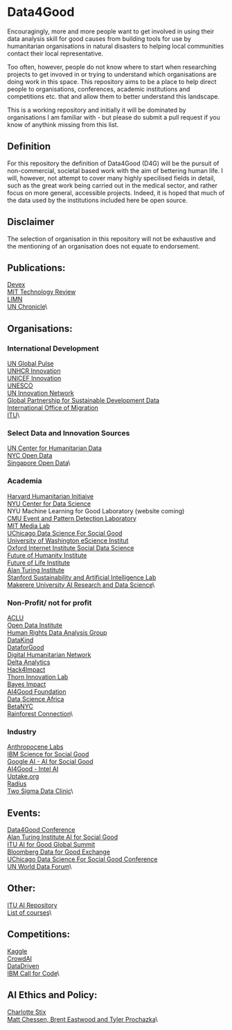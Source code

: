 # Data4Good

Encouragingly, more and more people want to get involved in using their data analysis skill for good causes from building tools for use by humanitarian organisations in natural disasters to helping local communities contact their local representative.

Too often, however, people do not know where to start when researching projects to get invoved in or trying to understand which organisations are doing work in this space. This repository aims to be a place to help direct people to organisations, conferences, academic institutions and competitions etc. that and allow them to better understand this landscape.

This is a working repository and initially it will be dominated by organisations I am familiar with - but please do submit a pull request if you know of anythink missing from this list.

## Definition

For this repository the definition of Data4Good (D4G) will be the pursuit of non-commercial, societal based work with the aim of bettering human life. I will, however, not attempt to cover many highly specilised fields in detail, such as the great work being carried out in the medical sector, and rather focus on more general, accessible projects. Indeed, it is hoped that much of the data used by the institutions included here be open source.

## Disclaimer

The selection of organisation in this repository will not be exhaustive and the mentioning of an organisation does not equate to endorsement.

## Publications:

[Devex](https://devex.com)\
[MIT Technology Review](https://www.technologyreview.com)\
[LIMN](https://limn.it)\
[UN Chronicle](https://unchronicle.un.org)\

## Organisations:

### International Development

[UN Global Pulse](https://www.unglobalpulse.org)\
[UNHCR Innovation](https://www.unhcr.org/innovation/)\
[UNICEF Innovation](https://www.unicef.org/innovation/)\
[UNESCO](https://en.unesco.org/artificial-intelligence)\
[UN Innovation Network](https://www.uninnovation.network)\
[Global Partnership for Sustainable Development Data](http://www.data4sdgs.org/index.php/)\
[International Office of Migration](https://www.iom.int)\
[ITU](https://www.itu.int/en/Pages/default.aspx)\

### Select Data and Innovation Sources

[UN Center for Humanitarian Data](https://centre.humdata.org)\
[NYC Open Data](https://opendata.cityofnewyork.us)\
[Singapore Open Data](https://data.gov.sg)\


### Academia

[Harvard Humanitarian Initiaive](https://hhi.harvard.edu)\
[NYU Center for Data Science](https://cds.nyu.edu)\
NYU Machine Learning for Good Laboratory (website coming)\
[CMU Event and Pattern Detection Laboratory](https://epdlab.heinz.cmu.edu)\
[MIT Media Lab](https://www.media.mit.edu)\
[UChicago Data Science For Social Good](https://dssg.uchicago.edu)\
[University of Washington eScience Institut](https://escience.washington.edu/escience-research-features/)\
[Oxford Internet Institute Social Data Science](https://www.oii.ox.ac.uk/research/social-data-science/)\
[Future of Humanity Institute](https://www.fhi.ox.ac.uk)\
[Future of Life Institute](https://futureoflife.org)\
[Alan Turing Institute](https://www.turing.ac.uk/collaborate-turing/data-science-social-good)\
[Stanford Sustainability and Artificial Intelligence Lab](http://sustain.stanford.edu/predicting-poverty/)\
[Makerere University AI Research and Data Science](http://air.ug)\
 

### Non-Profit/ not for profit

[ACLU](https://www.aclu.org)\
[Open Data Institute](https://theodi.org)\
[Human Rights Data Analysis Group](https://hrdag.org)\
[DataKind](https://www.datakind.org)\
[DataforGood](https://dataforgood.ca)\
[Digital Humanitarian Network](http://digitalhumanitarians.com)\
[Delta Analytics](http://www.deltanalytics.org)\
[Hack4Impact](https://hack4impact.org)\
[Thorn Innovation Lab](https://www.thorn.org)\
[Bayes Impact](https://www.bayesimpact.org/en/)\
[AI4Good Foundation](https://ai4good.org)\
[Data Science Africa](http://www.datascienceafrica.org)\
[BetaNYC](https://beta.nyc)\
[Rainforest Connection](https://rfcx.org/home)\

### Industry

[Anthropocene Labs](https://www.anthropo.co)\
[IBM Science for Social Good](https://www.research.ibm.com/science-for-social-good/)\
[Google AI - AI for Social Good](https://ai.google/social-good)\
[AI4Good - Intel AI](https://www.intel.ai/ai4socialgood/#gs.17chy5)\
[Uptake.org](https://www.uptake.org/index.html)\
[Radius](https://radius.com/data-for-good/)\
[Two Sigma Data Clinic](https://www.twosigma.com/about/data-clinic/)\

## Events:

[Data4Good Conference](https://www.data4goodconf.org.uk)\
[Alan Turing Institute AI for Social Good](https://www.turing.ac.uk/events/ai-social-good)\
[ITU AI for Good Global Summit](https://www.itu.int/en/ITU-T/AI/2018/Pages/default.aspx)\
[Bloomberg Data for Good Exchange](https://www.bloomberg.com/company/d4gx/)\
[UChicago Data Science For Social Good Conference](https://dssg.uchicago.edu/data-science-for-social-good-conference-2017/agenda/)\
[UN World Data Forum](https://undataforum.org)\

## Other:
[ITU AI Repository](https://www.itu.int/en/ITU-T/AI/Pages/ai-repository.aspx)\
[List of courses](https://docs.google.com/document/d/1ZGv2QmnBGZMwpK4wll6-RwyCc9WAnniua_Bmbq1IedQ/edit)\

## Competitions:

[Kaggle](https://www.kaggle.com)\
[CrowdAI](https://www.crowdai.org)\
[DataDriven](https://www.drivendata.org)\
[IBM Call for Code](https://callforcode.org)\

## AI Ethics and Policy:
[Charlotte Stix](https://www.charlottestix.com/ai-policy-resources)\
[Matt Chessen, Brent Eastwood and Tyler Prochazka](https://docs.google.com/document/d/1DtzQsNBhkbo4TIYceMuKU2_55v2yfdLq0bC_xAW0HC4/pub)\
